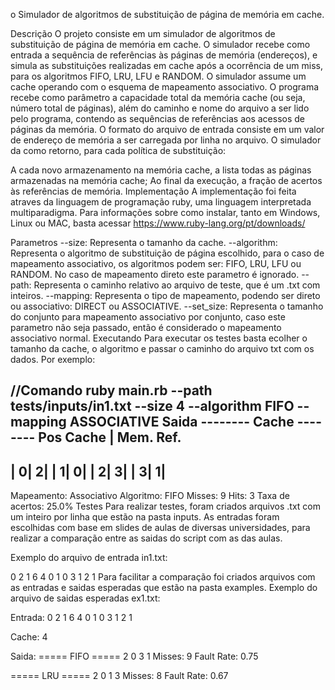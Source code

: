 o Simulador de algoritmos de substituição de página de memória em cache.

Descrição
O projeto consiste em um simulador de algoritmos de substituição de página de memória em cache. O simulador recebe como entrada a sequência de referências às páginas de memória (endereços), e simula as substituições realizadas em cache após a ocorrência de um miss, para os algoritmos FIFO, LRU, LFU e RANDOM. O simulador assume um cache operando com o esquema de mapeamento associativo. O programa recebe como parâmetro a capacidade total da memória cache (ou seja, número total de páginas), além do caminho e nome do arquivo a ser lido pelo programa, contendo as sequências de referências aos acessos de páginas da memória. O formato do arquivo de entrada consiste em um valor de endereço de memória a ser carregada por linha no arquivo. O simulador da como retorno, para cada política de substituição:

A cada novo armazenamento na memória cache, a lista todas as páginas armazenadas na memória cache;
Ao final da execução, a fração de acertos às referências de memória.
Implementação
A implementação foi feita atraves da linguagem de programação ruby, uma linguagem interpretada multiparadigma. Para informações sobre como instalar, tanto em Windows, Linux ou MAC, basta acessar https://www.ruby-lang.org/pt/downloads/

Parametros
--size: Representa o tamanho da cache.
--algorithm: Representa o algoritmo de substituição de página escolhido, para o caso de mapeamento associativo, os algoritmos podem ser: FIFO, LRU, LFU ou RANDOM. No caso de mapeamento direto este parametro é ignorado.
--path: Representa o caminho relativo ao arquivo de teste, que é um .txt com inteiros.
--mapping: Representa o tipo de mapeamento, podendo ser direto ou associativo: DIRECT ou ASSOCIATIVE.
--set_size: Representa o tamanho do conjunto para mapeamento associativo por conjunto, caso este parametro não seja passado, então é considerado o mapeamento associativo normal.
Executando
Para executar os testes basta ecolher o tamanho da cache, o algoritmo e passar o caminho do arquivo txt com os dados. Por exemplo:

//Comando
ruby main.rb --path tests/inputs/in1.txt --size 4 --algorithm FIFO --mapping ASSOCIATIVE
Saida
-------- Cache --------
 Pos Cache | Mem. Ref. 
-----------------------
|         0|         2|
|         1|         0|
|         2|         3|
|         3|         1|
-----------------------

Mapeamento: Associativo 
Algoritmo: FIFO 
Misses: 9 
Hits: 3 
Taxa de acertos: 25.0% 
Testes
Para realizar testes, foram criados arquivos .txt com um inteiro por linha que estão na pasta inputs. As entradas foram escolhidas com base em slides de aulas de diversas universidades, para realizar a comparação entre as saidas do script com as das aulas.

Exemplo do arquivo de entrada in1.txt:

0 
2 
1 
6 
4 
0 
1 
0 
3
1 
2 
1
Para facilitar a comparação foi criados arquivos com as entradas e saidas esperadas que estão na pasta examples. Exemplo do arquivo de saidas esperadas ex1.txt:

Entrada:
0 2 1 6 4 0 1 0 3 1 2 1

Cache:
4

Saida:
===== FIFO =====
2
0
3
1
Misses: 9
Fault Rate: 0.75

===== LRU =====
2
0
1
3
Misses: 8
Fault Rate: 0.67

